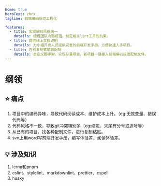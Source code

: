 ```yaml
---
home: true
heroText: zhrx
tagline: 前端编码规范工程化

features:
  - title: 实现编码风格统一
    details: 梳理团队内部规范，制定相关lint工具的约束。
  - title: 提供线上文档说明
    details: 为小组开发人员提供完善的前端开发手册，方便快速入手项目。
  - title: 告别复制式前端配制
    details: 自定义脚手架，实现存量项目、新项目一键接入前端编码规范配制文件。
---
```


# 纲领

## :star: 痛点

1. 项目中的编码异味，导致代码阅读成本、维护成本上升。（eg:无效变量、错误代码等）
2. 代码风格不一致，导致git冲突特别多（eg:缩进，末尾有分号或逗号等）
3. 从已有的项目，找各种配制文件，进行复制粘贴。
4. svn上用word写前端开发手册，编写体验差，阅读体验差。

## :bulb: 涉及知识

1. lerna和pnpm
2. eslint、stylelint、markdownlint、prettier、cspell
3. husky
